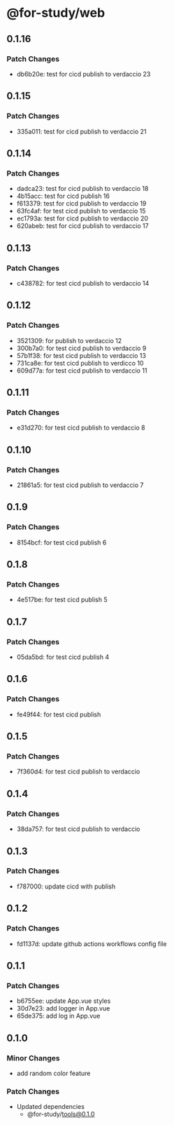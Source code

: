 # @for-study/web

## 0.1.16

### Patch Changes

- db6b20e: test for cicd publish to verdaccio 23

## 0.1.15

### Patch Changes

- 335a011: test for cicd publish to verdaccio 21

## 0.1.14

### Patch Changes

- dadca23: test for cicd publish to verdaccio 18
- 4b15acc: test for cicd publish 16
- f613379: test for cicd publish to verdaccio 19
- 63fc4af: for test cicd publish to verdaccio 15
- ec1793a: test for cicd publish to verdaccio 20
- 620abeb: test for cicd publish to verdaccio 17

## 0.1.13

### Patch Changes

- c438782: for test cicd publish to verdaccio 14

## 0.1.12

### Patch Changes

- 3521309: for publish to verdaccio 12
- 300b7a0: for test cicd publish to verdaccio 9
- 57b1f38: for test cicd publish to verdaccio 13
- 731ca8e: for test cicd publish to verdicco 10
- 609d77a: for test cicd publish to verdaccio 11

## 0.1.11

### Patch Changes

- e31d270: for test cicd publish to verdaccio 8

## 0.1.10

### Patch Changes

- 21861a5: for test cicd publish to verdaccio 7

## 0.1.9

### Patch Changes

- 8154bcf: for test cicd publish 6

## 0.1.8

### Patch Changes

- 4e517be: for test cicd publish 5

## 0.1.7

### Patch Changes

- 05da5bd: for test cicd publish 4

## 0.1.6

### Patch Changes

- fe49f44: for test cicd publish

## 0.1.5

### Patch Changes

- 7f360d4: for test cicd publish to verdaccio

## 0.1.4

### Patch Changes

- 38da757: for test cicd publish to verdaccio

## 0.1.3

### Patch Changes

- f787000: update cicd with publish

## 0.1.2

### Patch Changes

- fd1137d: update github actions workflows config file

## 0.1.1

### Patch Changes

- b6755ee: update App.vue styles
- 30d7e23: add logger in App.vue
- 65de375: add log in App.vue

## 0.1.0

### Minor Changes

- add random color feature

### Patch Changes

- Updated dependencies
  - @for-study/tools@0.1.0
